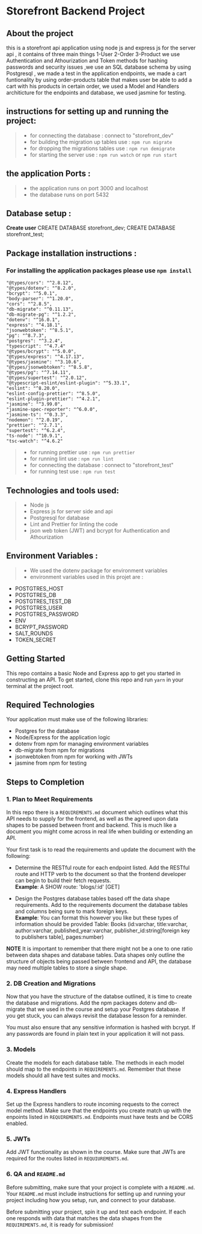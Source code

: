 # Storefront Backend Project

## About the project 
this is a storefront api application using node js and express js for the server api , it contains of three main things 1-User 2-Order 3-Product we use Authentication and Athourization and Token methods for hashing passwords and security issues ,we use an SQL database schema by using Postgresql , we made a test in the application endpoints, we made a cart funtionality by using order-products table that makes user be able to add a cart with his products in certain order, we used a Model and Handlers architicture for the endpoints and database, we used jasmine for testing.

## instructions for setting up and running the project:
> - for connecting the database : connect to "storefront_dev"
> - for building the migration up tables use : `npm run migrate`
> - for dropping the migrations tables use : `npm run demigrate`
> - for starting the server use : `npm run watch` or `npm run start`

## the application Ports :
> - the application runs on port 3000 and localhost
> - the database runs on port 5432

## Database setup :
**Create user**
CREATE DATABASE storefront_dev;
CREATE DATABASE storefront_test;

## Package installation instructions :
### For installing the application packages please use `npm install`
    "@types/cors": "^2.8.12",
    "@types/dotenv": "^8.2.0",
    "bcrypt": "^5.0.1",
    "body-parser": "^1.20.0",
    "cors": "^2.8.5",
    "db-migrate": "^0.11.13",
    "db-migrate-pg": "^1.2.2",
    "dotenv": "^16.0.1",
    "express": "^4.18.1",
    "jsonwebtoken": "^8.5.1",
    "pg": "^8.7.3",
    "postgres": "^3.2.4",
    "typescript": "^4.7.4"
    "@types/bcrypt": "^5.0.0",
    "@types/express": "^4.17.13",
    "@types/jasmine": "^3.10.6",
    "@types/jsonwebtoken": "^8.5.8",
    "@types/pg": "^7.14.11",
    "@types/supertest": "^2.0.12",
    "@typescript-eslint/eslint-plugin": "^5.33.1",
    "eslint": "^8.20.0",
    "eslint-config-prettier": "^8.5.0",
    "eslint-plugin-prettier": "^4.2.1",
    "jasmine": "^3.99.0",
    "jasmine-spec-reporter": "^6.0.0",
    "jasmine-ts": "^0.3.3",
    "nodemon": "^2.0.19",
    "prettier": "^2.7.1",
    "supertest": "^6.2.4",
    "ts-node": "^10.9.1",
    "tsc-watch": "^4.6.2"

> - for running prettier use : `npm run prettier`
> - for running lint use : `npm run lint`
> - for connecting the database : connect to "storefront_test"
> - for running test use : `npm run test` 

## Technologies and tools used:
> - Node js
> - Express js for server side and api
> - Postgresql for database
> - Lint and Prettier for linting the code
> - json web token (JWT) and bcrypt for Authentication and Athourization

## Environment Variables :
> - We used the dotenv package for environment variables 
> - environment variables used in this projet are :
- POSTGTRES_HOST
- POSTGTRES_DB
- POSTGTRES_TEST_DB
- POSTGTRES_USER
- POSTGTRES_PASSWORD
- ENV
- BCRYPT_PASSWORD
- SALT_ROUNDS
- TOKEN_SECRET


## Getting Started

This repo contains a basic Node and Express app to get you started in constructing an API. To get started, clone this repo and run `yarn` in your terminal at the project root.

## Required Technologies
Your application must make use of the following libraries:
- Postgres for the database
- Node/Express for the application logic
- dotenv from npm for managing environment variables
- db-migrate from npm for migrations
- jsonwebtoken from npm for working with JWTs
- jasmine from npm for testing

## Steps to Completion

### 1. Plan to Meet Requirements

In this repo there is a `REQUIREMENTS.md` document which outlines what this API needs to supply for the frontend, as well as the agreed upon data shapes to be passed between front and backend. This is much like a document you might come across in real life when building or extending an API. 

Your first task is to read the requirements and update the document with the following:
- Determine the RESTful route for each endpoint listed. Add the RESTful route and HTTP verb to the document so that the frontend developer can begin to build their fetch requests.    
**Example**: A SHOW route: 'blogs/:id' [GET] 

- Design the Postgres database tables based off the data shape requirements. Add to the requirements document the database tables and columns being sure to mark foreign keys.   
**Example**: You can format this however you like but these types of information should be provided
Table: Books (id:varchar, title:varchar, author:varchar, published_year:varchar, publisher_id:string[foreign key to publishers table], pages:number)

**NOTE** It is important to remember that there might not be a one to one ratio between data shapes and database tables. Data shapes only outline the structure of objects being passed between frontend and API, the database may need multiple tables to store a single shape. 

### 2.  DB Creation and Migrations

Now that you have the structure of the databse outlined, it is time to create the database and migrations. Add the npm packages dotenv and db-migrate that we used in the course and setup your Postgres database. If you get stuck, you can always revisit the database lesson for a reminder. 

You must also ensure that any sensitive information is hashed with bcrypt. If any passwords are found in plain text in your application it will not pass.

### 3. Models

Create the models for each database table. The methods in each model should map to the endpoints in `REQUIREMENTS.md`. Remember that these models should all have test suites and mocks.

### 4. Express Handlers

Set up the Express handlers to route incoming requests to the correct model method. Make sure that the endpoints you create match up with the enpoints listed in `REQUIREMENTS.md`. Endpoints must have tests and be CORS enabled. 

### 5. JWTs

Add JWT functionality as shown in the course. Make sure that JWTs are required for the routes listed in `REQUIUREMENTS.md`.

### 6. QA and `README.md`

Before submitting, make sure that your project is complete with a `README.md`. Your `README.md` must include instructions for setting up and running your project including how you setup, run, and connect to your database. 

Before submitting your project, spin it up and test each endpoint. If each one responds with data that matches the data shapes from the `REQUIREMENTS.md`, it is ready for submission!

